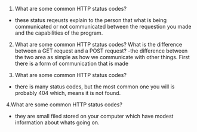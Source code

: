 1. What are some common HTTP status codes?
- these status reqeusts explain to the person 
that what is being communicated or not communicated between the requestion you made 
and the capabilities of the program.

2. What are some common HTTP status codes?
What is the difference between a GET request 
and a POST request?
-the difference between the two area as simple
 as how we communicate with other things. First
  there is a form of communication that is made


3. What are some common HTTP status codes?
- there is many status codes, but the most 
common one you will is probably 404 which, 
means it is not found. 

4.What are some common HTTP status codes?
- they are small filed stored on your computer
which have modest information about whats going 
on. 








































